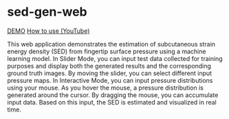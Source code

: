 # sed-gen-web

[DEMO](https://sasekazu.github.io/sed-gen-web/)
[How to use (YouTube)](https://youtu.be/M_ldXmswnDI)

This web application demonstrates the estimation of subcutaneous strain energy density (SED) from fingertip surface pressure using a machine learning model.
In Slider Mode, you can input test data collected for training purposes and display both the generated results and the corresponding ground truth images. By moving the slider, you can select different input pressure maps.
In Interactive Mode, you can input pressure distributions using your mouse. As you hover the mouse, a pressure distribution is generated around the cursor. By dragging the mouse, you can accumulate input data. Based on this input, the SED is estimated and visualized in real time.
